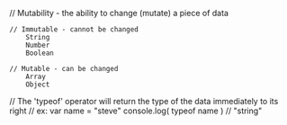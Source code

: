// Mutability - the ability to change (mutate) a piece of data

    // Immutable - cannot be changed
        String
        Number
        Boolean
        
    // Mutable - can be changed
        Array
        Object
        
// The 'typeof' operator will return the type of the data immediately to its right
    // ex:
        var name = "steve"
        console.log( typeof name ) // "string"